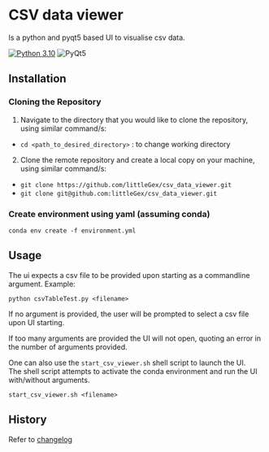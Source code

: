 # CSV data viewer
Is a python and pyqt5 based UI to visualise csv data.

[![Python 3.10](https://img.shields.io/badge/python-3.10.10-red.svg)](https://www.python.org/downloads/release/python-31010/)
![PyQt5](https://img.shields.io/badge/pyqt-5.15.7-blue.svg)

## Installation
### Cloning the Repository
1. Navigate to the directory that you would like to clone the repository, using similar command/s:
  -  ```cd <path_to_desired_directory>``` : to change working directory
2. Clone the remote repository and create a local copy on your machine, using similar command/s:
  - ```git clone https://github.com/littleGex/csv_data_viewer.git```
  - ```git clone git@github.com:littleGex/csv_data_viewer.git```

### Create environment using yaml (assuming conda)
```conda env create -f environment.yml```

## Usage
The ui expects a csv file to be provided upon starting as a commandline argument.
Example:

```
python csvTableTest.py <filename>
```

If no argument is provided, the user will be prompted to select a csv file upon UI starting.

If too many arguments are provided the UI will not open, quoting an error in the number of arguments provided.

One can also use the `start_csv_viewer.sh` shell script to launch the UI.  
The shell script attempts to activate the conda environment and run the UI with/without arguments.

```
start_csv_viewer.sh <filename>
```

## History
Refer to [changelog](changelog.md)